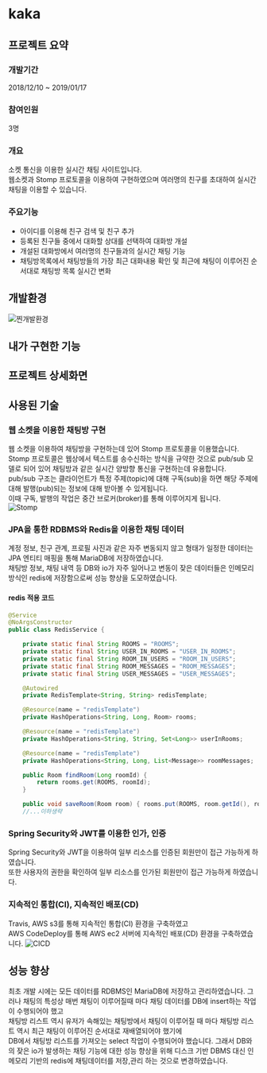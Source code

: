 # kaka

## 프로젝트 요약
### 개발기간
2018/12/10 ~ 2019/01/17

### 참여인원
3명

### 개요
소켓 통신을 이용한 실시간 채팅 사이트입니다.  
웹소켓과 Stomp 프로토콜을 이용하여 구현하였으며 여러명의 친구를 초대하여 실시간 채팅을 이용할 수 있습니다. 

### 주요기능
- 아이디를 이용해 친구 검색 및 친구 추가  
- 등록된 친구들 중에서 대화할 상대를 선택하여 대화방 개설  
- 개설된 대화방에서 여러명의 친구들과의 실시간 채팅 기능  
- 채팅방목록에서 채팅방들의 가장 최근 대화내용 확인 및 최근에 채팅이 이루어진 순서대로 채팅방 목록 실시간 변화  

## 개발환경
![찐개발환경](https://user-images.githubusercontent.com/45163261/108697007-a49edd00-7545-11eb-84f5-1f578d003e13.PNG)

## 내가 구현한 기능

## 프로젝트 상세화면

## 사용된 기술
### 웹 소켓을 이용한 채팅방 구현
웹 소켓을 이용하여 채팅방을 구현하는데 있어 Stomp 프로토콜을 이용했습니다.  
Stomp 프로토콜은 웹상에서 텍스트를 송수신하는 방식을 규약한 것으로 pub/sub 모델로 되어 있어 채팅방과 같은 실시간 양방향 통신을 구현하는데 유용합니다.  
pub/sub 구조는 클라이언트가 특정 주제(topic)에 대해 구독(sub)을 하면 해당 주제에 대해 발행(pub)되는 정보에 대해 받아볼 수 있게됩니다.  
이때 구독, 발행의 작업은 중간 브로커(broker)를 통해 이루어지게 됩니다.  
![Stomp](https://user-images.githubusercontent.com/45163261/108693610-60114280-7541-11eb-9f3f-ca55efa7d625.PNG)


### JPA을 통한 RDBMS와 Redis을 이용한 채팅 데이터
계정 정보, 친구 관계, 프로필 사진과 같은 자주 변동되지 않고 형태가 일정한 데이터는 JPA 엔티티 매핑을 통해 MariaDB에 저장하였습니다.  
채팅방 정보, 채팅 내역 등 DB와 io가 자주 일어나고 변동이 잦은 데이터들은 인메모리 방식인 redis에 저장함으로써 성능 향상을 도모하였습니다.

#### redis 적용 코드
```java
@Service
@NoArgsConstructor
public class RedisService {

    private static final String ROOMS = "ROOMS";
    private static final String USER_IN_ROOMS = "USER_IN_ROOMS";
    private static final String ROOM_IN_USERS = "ROOM_IN_USERS";
    private static final String ROOM_MESSAGES = "ROOM_MESSAGES";
    private static final String USER_MESSAGES = "USER_MESSAGES";

    @Autowired
    private RedisTemplate<String, String> redisTemplate;

    @Resource(name = "redisTemplate")
    private HashOperations<String, Long, Room> rooms;

    @Resource(name = "redisTemplate")
    private HashOperations<String, String, Set<Long>> userInRooms;

    @Resource(name = "redisTemplate")
    private HashOperations<String, Long, List<Message>> roomMessages;

    public Room findRoom(Long roomId) {
        return rooms.get(ROOMS, roomId);
    }

    public void saveRoom(Room room) { rooms.put(ROOMS, room.getId(), room); }
    //...이하생략
```

### Spring Security와 JWT를 이용한 인가, 인증
Spring Security와 JWT을 이용하여 일부 리소스를 인증된 회원만이 접근 가능하게 하였습니다.  
또한 사용자의 권한을 확인하여 일부 리소스를 인가된 회원만이 접근 가능하게 하였습니다.

### 지속적인 통합(CI), 지속적인 배포(CD)
Travis, AWS s3를 통해 지속적인 통합(CI) 환경을 구축하였고  
AWS CodeDeploy를 통해 AWS ec2 서버에 지속적인 배포(CD) 환경을 구축하였습니다.
![CICD](https://user-images.githubusercontent.com/45163261/108695469-ac5d8200-7543-11eb-989d-eed462410b2a.PNG)

## 성능 향상
최초 개발 시에는 모든 데이터를 RDBMS인 MariaDB에 저장하고 관리하였습니다.
그러나 채팅의 특성상 매번 채팅이 이루어질때 마다 채팅 데이터를 DB에 insert하는 작업이 수행되어야 했고  
채팅방 리스트 역시 유저가 속해있는 채팅방에서 채팅이 이루어질 때 마다 채팅방 리스트 역시 최근 채팅이 이루어진 순서대로 재배열되어야 했기에  
DB에서 채팅방 리스트를 가져오는 select 작업이 수행되어야 했습니다.
그래서 DB와의 잦은 io가 발생하는 채팅 기능에 대한 성능 향상을 위해 디스크 기반 DBMS 대신 인메모리 기반의 redis에 채팅데이터를 저장,관리 하는 것으로 변경하였습니다.


